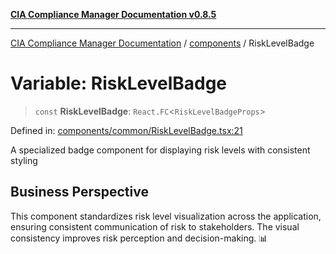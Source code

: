 [**CIA Compliance Manager Documentation v0.8.5**](../../README.md)

***

[CIA Compliance Manager Documentation](../../modules.md) / [components](../README.md) / RiskLevelBadge

# Variable: RiskLevelBadge

> `const` **RiskLevelBadge**: `React.FC`\<`RiskLevelBadgeProps`\>

Defined in: [components/common/RiskLevelBadge.tsx:21](https://github.com/Hack23/cia-compliance-manager/blob/4f2006283e1cd56feb8daea1f810b2bc8c1b1d1b/src/components/common/RiskLevelBadge.tsx#L21)

A specialized badge component for displaying risk levels with consistent styling

## Business Perspective

This component standardizes risk level visualization across the application,
ensuring consistent communication of risk to stakeholders. The visual consistency
improves risk perception and decision-making. 📊
